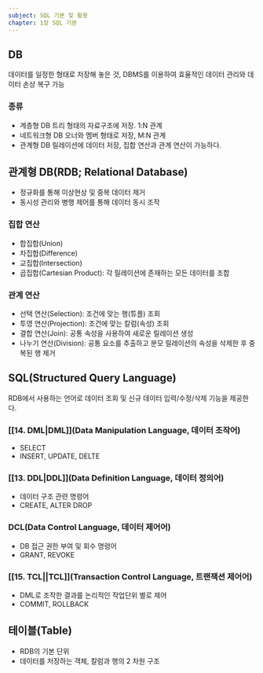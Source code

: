 ```yaml
---
subject: SQL 기본 및 활용
chapter: 1장 SQL 기본
---
```

## DB
데이터를 일정한 형태로 저장해 놓은 것, DBMS를 이용하여 효율적인 데이터 관리와 데이터 손상 복구 가능
### 종류
- 계층형 DB
	트리 형태의 자료구조에 저장. 1:N 관계
- 네트워크형 DB
	오너와 멤버 형태로 저장, M:N 관계
- 관계형 DB
	릴레이션에 데이터 저장, 집합 연산과 관계 연산이 가능하다.

## 관계형 DB(RDB; Relational Database)
- 정규화를 통해 이상현상 및 중복 데이터 제거
- 동시성 관리와 병행 제어를 통해 데이터 동시 조작
### 집합 연산
- 합집합(Union)
- 차집합(Difference)
- 교집합(Intersection)
- 곱집합(Cartesian Product): 각 릴레이션에 존재하는 모든 데이터를 조합
### 관계 연산
- 선택 연산(Selection): 조건에 맞는 행(튜플) 조회
- 투영 연산(Projection): 조건에 맞는 칼럼(속성) 조회
- 결합 연산(Join): 공통 속성을 사용하여 새로운 릴레이션 생성
- 나누기 연산(Division): 공통 요소를 추출하고 분모 릴레이션의 속성을 삭제한 후 중복된 행 제거

## SQL(Structured Query Language)
RDB에서 사용하는 언어로 데이터 조회 및 신규 데이터 입력/수정/삭제 기능을 제공한다.
### [[14. DML|DML]](Data Manipulation Language, 데이터 조작어)
- SELECT
- INSERT, UPDATE, DELTE
### [[13. DDL|DDL]](Data Definition Language, 데이터 정의어)
- 데이터 구조 관련 명령어
- CREATE, ALTER DROP
### DCL(Data Control Language, 데이터 제어어)
- DB 접근 권한 부여 및 회수 명령어 
- GRANT, REVOKE
### [[15. TCL||TCL]](Transaction Control Language, 트랜잭션 제어어)
- DML로 조작한 결과를 논리적인 작업단위 별로 제어
- COMMIT, ROLLBACK
## 테이블(Table)
- RDB의 기본 단위
- 데이터를 저장하는 객체, 칼럼과 행의 2 차원 구조

